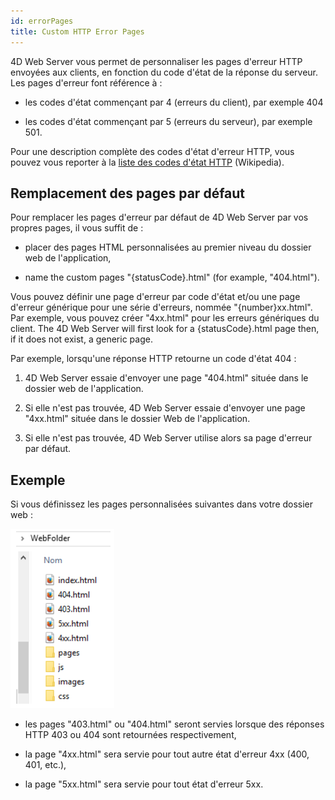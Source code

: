 ```yaml
---
id: errorPages
title: Custom HTTP Error Pages
---
```


4D Web Server vous permet de personnaliser les pages d'erreur HTTP envoyées aux clients, en fonction du code d'état de la réponse du serveur. Les pages d'erreur font référence à :

*   les codes d'état commençant par 4 (erreurs du client), par exemple 404

*   les codes d'état commençant par 5 (erreurs du serveur), par exemple 501.

Pour une description complète des codes d'état d'erreur HTTP, vous pouvez vous reporter à la [liste des codes d'état HTTP](https://en.wikipedia.org/wiki/List_of_HTTP_status_codes) (Wikipedia).


## Remplacement des pages par défaut

Pour remplacer les pages d'erreur par défaut de 4D Web Server par vos propres pages, il vous suffit de :

*   placer des pages HTML personnalisées au premier niveau du dossier web de l'application,

*   name the custom pages "\{statusCode\}.html" (for example, "404.html").

Vous pouvez définir une page d'erreur par code d'état et/ou une page d'erreur générique pour une série d'erreurs, nommée "{number}xx.html". Par exemple, vous pouvez créer "4xx.html" pour les erreurs génériques du client. The 4D Web Server will first look for a \{statusCode\}.html page then, if it does not exist, a generic page.

Par exemple, lorsqu'une réponse HTTP retourne un code d'état 404 :

1.  4D Web Server essaie d'envoyer une page "404.html" située dans le dossier web de l'application.

2.  Si elle n'est pas trouvée, 4D Web Server essaie d'envoyer une page "4xx.html" située dans le dossier Web de l'application.

3.  Si elle n'est pas trouvée, 4D Web Server utilise alors sa page d'erreur par défaut.

## Exemple

Si vous définissez les pages personnalisées suivantes dans votre dossier web :

![](../assets/en/WebServer/errorPage.png)

*   les pages "403.html" ou "404.html" seront servies lorsque des réponses HTTP 403 ou 404 sont retournées respectivement,

*   la page "4xx.html" sera servie pour tout autre état d'erreur 4xx (400, 401, etc.),

*   la page "5xx.html" sera servie pour tout état d'erreur 5xx.

